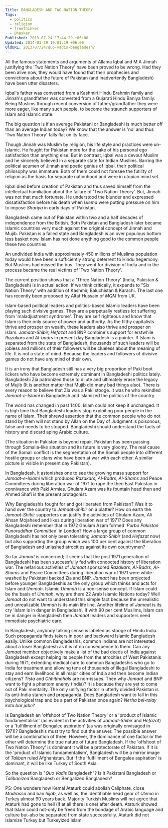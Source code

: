 ```yaml
---
Title: BANGLADESH AND TWO NATION THEORY
Tags:
  - politics
  - religion
  - freethinker
  - Bhaskar
Published: 2013-07-24 17:44:29 +06:00
Updated: 2014-01-29 10:01:19 +06:00
OldURL: 2013/07/24/quo-vadis-bangladesh/
---
```


All the famous statements and arguments of Allama Iqbal and M A Jinnah justifying the 'Two Nation Theory' have been proved to be wrong. Had they been alive now, they would have found that their prophecies and convictions about the future of Pakistan (and inadvertently Bangladesh) have been utter disasters. 

Iqbal's father was converted from a Kashmiri Hindu Brahmin family and Jinnah's grandfather was converted from a Gujarati Hindu Baniya family. Being Muslims through recent conversion of father/grandfather they were more eager, like many such people, to become the staunch supporters of Islam and Islamic state. 

The big question is if an average Pakistani or Bangladeshi is much better off than an average Indian today? We know that the answer is 'no' and thus 'Two Nation Theory' falls flat on its face.

Though Jinnah was Muslim by religion, his life style and practices were un-Islamic. He fought for Pakistan more for the sake of his personal ego satisfaction than anything else. But in contrast, Iqbal was a devout Muslim and he sincerely believed in a separate state for Indian Muslims. Barring the political acumen of Jinnah and poetic genius of Iqbal, their political philosophy was immature. Both of them could not foresee the futility of religion as the basis for separate nationhood and were in utopian mind set. 

Iqbal died before creation of Pakistan and thus saved himself from the intellectual humiliation about the failure of 'Two Nation Theory'. But, Jinnah was not that much fortunate. He understood the blunder and expressed dissatisfaction before his death when <em>Ulema</em> were putting pressure on him to impose <em>Shariya</em> in early days of Pakistan. 

Bangladesh came out of Pakistan within two and a half decades of independence from the British. Both Pakistan and Bangladesh later became Islamic countries very much against the original concept of Jinnah and Mujib. Pakistan is a failed state and Bangladesh is an over populous bottom less basket now. Islam has not done anything good to the common people these two countries.  

An undivided India with approximately 450 millions of Muslims population today would have been a sufficiently strong deterrent to Hindu hegemony. But Muslims had missed the bus. They went for division of India and in the process became the real victims of 'Two Nation Theory'.

The current position shows that a 'Three Nation Theory' (India, Pakistan &amp; Bangladesh) is in actual action. If we think critically, it expands to "Six Nation Theory' with addition of Kashmir, Baluchistan &amp; Karachi. The last one has recently been proposed by Altaf Hussain of <em>MQM</em> from UK. 

Islam-based political leaders and politics-based Islamic leaders have been playing such divisive games. They are a perpetually restless lot suffering from 'maladjustment syndrome'. They are self righteous and know that Islam is their only source of power and authority. As the filthy capitalists thrive and prosper on wealth, these leaders also thrive and prosper on Islam. <em>Jamaat-Shibir, Hefazat</em> and BNP combine's support for erstwhile <em>Razakars</em> and <em>Al-badrs</em> in present day Bangladesh is a pointer. If Islam is separated from the state of Bangladesh, thousands of such leaders will be jobless and millions of their followers will be clueless about the meaning of life. It is not a state of mind. Because the leaders and followers of divisive games do not have any mind of their own.

It is an irony that Bangladesh still has a very big proportion of Paki boot lickers who have become extremely dominant in Bangladeshi politics lately. Bangladeshi Zia patronized those to dilute and ultimately erase the legacy of Mujib (It is another matter that Mujib did many bad things also). There is every reason to believe that Zia was a Paki stooge. It was he who rekindled <em>Jamaat-e-Islami</em> in Bangladesh and Islamized the politics of the country.

The world has changed in past 1400. Islam could not keep it unchanged. It is high time that Bangladeshi leaders stop exploiting poor people in the name of Islam. Their shrewd assertion that the common people who do not stand by them will not stand by Allah on the Day of Judgment is poisonous, false and needs to be stopped. Bangladeshi should understand the facts of history and discard aping Arabic culture. 

(The situation in Pakistan is beyond repair. Pakistan has been passing through Somalia-like situation and its future is very gloomy. The real cause of the Somali conflict is the segmentation of the Somali people into different hostile groups or clans who have been at war with each other. A similar picture is visible in present day Pakistan).

In Bangladesh, it astonishes one to see the growing mass support for <em>Jamaat-e-Islami</em> which produced <em>Razakars, Al-Badrs, Al-Shams</em> and Peace Committees during liberation war of 1971 to rape the then East Pakistan in connivance with Paki Armies. Ghulam Azam was its fountain head then and Ahmed Shafi is the present protagonist. 

Why Bangladeshis fought for and got liberated from Pakistan? Was it to hand over the country to <em>Jamaat-Shibir</em> on a platter? How on earth the <em>Jamaat-Shibir</em> supporters can justify the activities of Ghulam Azam, Ali Ahsan Mojaheed and likes during liberation war of 1971? Does any Bangladeshi remember that in 1972 Ghulam Azam formed '<em>Purbo Pakistan Punoruddhar Committee</em>' in London? How a large group of common Bangladeshi has not only been tolerating <em>Jamaat-Shibir</em> (and <em>Hefazat</em> now) but also supporting the group which was 100 per cent against the liberation of Bangladesh and unlashed atrocities against its own countrymen?  

So far <em>Jamaat</em> is concerned; it seems that the post 1971 generation of Bangladeshi has been successfully fed with concocted history of liberation war. The nefarious activities of <em>Jamaat</em> sponsored <em>Razakars, Al-Badrs, Al-Shams</em> and Peace Committees during liberation war of 1971 were white-washed by Pakistani backed Zia and BNP. <em>Jamaat</em> has been projected before younger Bangladeshis as the only group which thinks and acts for Islam and <em>Ummah</em>.  Islamic <em>Ummah </em>is a non-sense concept. If Islam could be the basis of <em>Ummah</em>, why are there 22 Arab Islamic Nations today? Well <em>Jamaat</em> do not want to understand this simple fact because the unrealistic and unrealizable <em>Ummah</em> is its main life line. Another lifeline of <em>Jamaat</em> is its cry 'Islam is in danger in Bangladesh'. If with 90 per cent Muslims, Islam can be in danger in Bangladesh then <em>Jamaat</em> leaders and supporters need immediate psychiatric care. 

In Bangladesh, anybody talking sense is labeled as stooge of Hindu India. Such propaganda finds takers in poor and backward Islamic Bangladesh easily. Unlike common Bangladeshis, common Indians are not interested about a loser Bangladesh as it is of no consequence to them. Can any <em>Jamaat</em> member objectively make a list of the bad deeds of India against Bangladesh except helping its people from the atrocities of West Pakistanis during 1971, extending medical care to common Bangladeshis who go to India for treatment and allowing tens of thousands of illegal Bangladeshi to stay and earn livelihood in all major cities of India and then become Indian citizens? <em>Tista </em>and <em>Chhitmohals</em> are non-issues. Then why <em>Jamaat</em> and BNP want to fight a phantom enemy (India)? It is because they are yet to come out of Paki mentality. The only unifying factor in utterly divided Pakistan is its anti-India stanch and propaganda. Does Bangladesh want to fall in this psychological trap and be a part of Pakistan once again? <em>Nerha bel-tolay koto bar jabe</em>?

Is Bangladesh an 'offshoot of Two Nation Theory' or a 'product of Islamic fundamentalism' (as evident in the activities of <em>Jamaat-Shibir </em>and <em>Hefazat</em>) or a 'fulfillment of Bengalee aspiration' (as was originally envisaged in 1971)? Bangladeshis must try to find out the answer. The possible answer will be a combination of three. However, the dominance of one factor or the other will determine the true nature of future Bangladesh. If the 'offshoot of Two Nation Theory' is dominant it will be a protectorate of Pakistan. If it is the 'product of Islamic fundamentalism', Bangladesh will be a mirror image of <em>Taliban</em> ruled Afghanistan. But if the 'fulfillment of Bengalee aspiration' is dominant, it will be like Turkey of South Asia.

So the question is "<em>Quo Vadis</em> Bangladesh"? Is it Pakistani Bangladesh or <em>Talibanized</em> Bangladesh or Bengalized Bangladesh?

PS: One wonders how Kemal Ataturk could abolish Caliphate, close <em>Madrassa</em> and ban <em>hijab</em>, as well as, the identifiable head gear of <em>Ulema</em> in Turkey almost 90 years back. Majority Turkish Muslims will not agree that Ataturk had gone to hell (if at all there is one) after death. Ataturk showed that Islam could not-only be freed from the bondage of Arabic language and culture but-also be separated from state successfully. Ataturk did not Islamize Turkey but Turkeyized Islam. 

